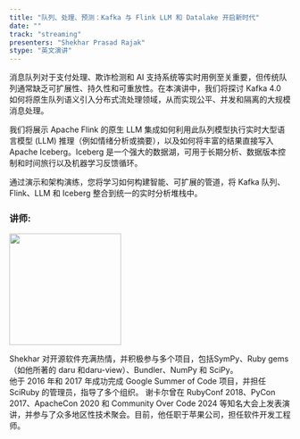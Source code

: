 ```yaml
---
title: "队列、处理、预测：Kafka 与 Flink LLM 和 Datalake 开启新时代"
date: ""
track: "streaming"
presenters: "Shekhar Prasad Rajak"
stype: "英文演讲"
--- 
```


消息队列对于支付处理、欺诈检测和 AI 支持系统等实时用例至关重要，但传统队列通常缺乏可扩展性、持久性和可重放性。在本演讲中，我们将探讨 Kafka 4.0 如何将原生队列语义引入分布式流处理领域，从而实现公平、并发和隔离的大规模消息处理。

我们将展示 Apache Flink 的原生 LLM 集成如何利用此队列模型执行实时大型语言模型 (LLM) 推理（例如情绪分析或摘要），以及如何将丰富的结果直接写入 Apache Iceberg。Iceberg 是一个强大的数据湖，可用于长期分析、数据版本控制和时间旅行以及机器学习反馈循环。

通过演示和架构演练，您将学习如何构建智能、可扩展的管道，将 Kafka 队列、Flink、LLM 和 Iceberg 整合到统一的实时分析堆栈中。

### 讲师:

<img src="https://sessionize.com/image/7609-400o400o1-YbaJq6TQuhpFBv63wn2hn8.jpg" width="200" /><br/>

Shekhar 对开源软件充满热情，并积极参与多个项目，包括SymPy、Ruby gems（如他所著的 daru 和daru-view）、Bundler、NumPy 和 SciPy。  
他于 2016 年和 2017 年成功完成 Google Summer of Code 项目，并担任 SciRuby 的管理员，指导了多个组织。
谢卡尔曾在 RubyConf 2018、PyCon 2017、ApacheCon 2020 和 Community Over Code 2024 等知名大会上发表演讲，并参与了众多地区性技术聚会。目前，他任职于苹果公司，担任软件开发工程师。